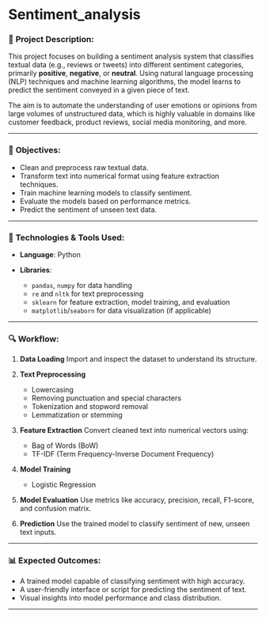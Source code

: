 # Sentiment_analysis


### 📄 **Project Description:**

This project focuses on building a sentiment analysis system that classifies textual data (e.g., reviews or tweets) into different sentiment categories, primarily **positive**, **negative**, or **neutral**. Using natural language processing (NLP) techniques and machine learning algorithms, the model learns to predict the sentiment conveyed in a given piece of text.

The aim is to automate the understanding of user emotions or opinions from large volumes of unstructured data, which is highly valuable in domains like customer feedback, product reviews, social media monitoring, and more.

---

### 🎯 **Objectives:**

* Clean and preprocess raw textual data.
* Transform text into numerical format using feature extraction techniques.
* Train machine learning models to classify sentiment.
* Evaluate the models based on performance metrics.
* Predict the sentiment of unseen text data.

---

### 🧰 **Technologies & Tools Used:**

* **Language**: Python
* **Libraries**:

  * `pandas`, `numpy` for data handling
  * `re` and `nltk` for text preprocessing
  * `sklearn` for feature extraction, model training, and evaluation
  * `matplotlib`/`seaborn` for data visualization (if applicable)

---

### 🔍 **Workflow:**

1. **Data Loading**
   Import and inspect the dataset to understand its structure.

2. **Text Preprocessing**

   * Lowercasing
   * Removing punctuation and special characters
   * Tokenization and stopword removal
   * Lemmatization or stemming

3. **Feature Extraction**
   Convert cleaned text into numerical vectors using:

   * Bag of Words (BoW)
   * TF-IDF (Term Frequency-Inverse Document Frequency)

4. **Model Training**

   * Logistic Regression

5. **Model Evaluation**
   Use metrics like accuracy, precision, recall, F1-score, and confusion matrix.

6. **Prediction**
   Use the trained model to classify sentiment of new, unseen text inputs.

---

### 📊 **Expected Outcomes:**

* A trained model capable of classifying sentiment with high accuracy.
* A user-friendly interface or script for predicting the sentiment of text.
* Visual insights into model performance and class distribution.

---

